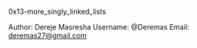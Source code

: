 0x13-more_singly_linked_lists

Author: Dereje Masresha
Username: @Deremas
Email: deremas27@gmail.com
